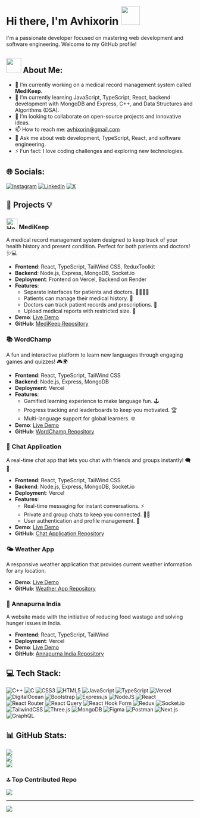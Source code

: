 # Hi there, I'm Avhixorin <img src="https://user-images.githubusercontent.com/74038190/214644152-52f47eb3-5e31-4f47-8758-05c9468d5596.gif" width="50">

I'm a passionate developer focused on mastering web development and software engineering. Welcome to my GitHub profile!

## <img src="https://user-images.githubusercontent.com/74038190/216655818-2e7b9a31-49bf-4744-85a8-db8a2577c45c.gif" width="40" /> About Me:
- 🔭 I’m currently working on a medical record management system called **MediKeep**.
- 🌱 I’m currently learning JavaScript, TypeScript, React, backend development with MongoDB and Express, C++, and Data Structures and Algorithms (DSA).
- 👯 I’m looking to collaborate on open-source projects and innovative ideas.
- 📫 How to reach me: [avhixorin@gmail.com](mailto:avhixorin@gmail.com)
- 💬 Ask me about web development, TypeScript, React, and software engineering.
- ⚡ Fun fact: I love coding challenges and exploring new technologies.

## 🌐 Socials:
[![Instagram](https://img.shields.io/badge/Instagram-%23E4405F.svg?logo=Instagram&logoColor=white)](https://instagram.com/avhixorin) [![LinkedIn](https://img.shields.io/badge/LinkedIn-%230077B5.svg?logo=linkedin&logoColor=white)](https://linkedin.com/in/avhixorin) [![X](https://img.shields.io/badge/X-black.svg?logo=X&logoColor=white)](https://x.com/avhiIsLit)

## 🚀 **Projects** 💡

### <img src="https://user-images.githubusercontent.com/74038190/216121952-63f41409-6eb1-4a81-8b47-0d5d7c8552a4.png" alt="Health Worker" width="30" /> **MediKeep**
A medical record management system designed to keep track of your health history and present condition. Perfect for both patients and doctors! 🩺💻

- **Frontend**: React, TypeScript, TailWind CSS, ReduxToolkit
- **Backend**: Node.js, Express, MongoDB, Socket.io
- **Deployment**: Frontend on Vercel, Backend on Render
- **Features**:
  - Separate interfaces for patients and doctors. 👩‍⚕️👨‍⚕️
  - Patients can manage their medical history. 📝
  - Doctors can track patient records and prescriptions. 💊
  - Upload medical reports with restricted size. 📄
- **Demo**: [Live Demo](https://avhixorin.me)
- **GitHub**: [MediKeep Repository](https://github.com/avhixorin/Medikeep-frontend)

### 📚 **WordChamp**
A fun and interactive platform to learn new languages through engaging games and quizzes! 🎮🌍

- **Frontend**: React, TypeScript, TailWind CSS
- **Backend**: Node.js, Express, MongoDB
- **Deployment**: Vercel
- **Features**:
  - Gamified learning experience to make language fun. 🕹️
  - Progress tracking and leaderboards to keep you motivated. 🏆
  - Multi-language support for global learners. 🌐
- **Demo**: [Live Demo](https://word-champ.vercel.app)
- **GitHub**: [WordChamp Repository](https://github.com/avhixorin/WordChamp)

### 💬 **Chat Application**
A real-time chat app that lets you chat with friends and groups instantly! 🗨️💬

- **Frontend**: React, TypeScript, TailWind CSS
- **Backend**: Node.js, Express, MongoDB, Socket.io
- **Deployment**: Vercel
- **Features**:
  - Real-time messaging for instant conversations. ⚡
  - Private and group chats to keep you connected. 👫👬
  - User authentication and profile management. 👤
- **Demo**: [Live Demo](https://chatapp.avhixorin.me)
- **GitHub**: [Chat Application Repository](https://github.com/avhixorin/ChatApp)


### 🌤️ Weather App
A responsive weather application that provides current weather information for any location.

- **Demo**: [Live Demo](https://weather-app-blond-omega-39.vercel.app/)
- **GitHub**: [Weather App Repository](https://github.com/avhixorin/WeatherApp/tree/c39ff11667bd49c4a2de2d4e8f0a25efc9d1cbdf/weatherApp%20(Responsive))

### 🍲 Annapurna India
A website made with the initiative of reducing food wastage and solving hunger issues in India.

- **Frontend**: React, TypeScript, TailWind
- **Deployment**: Vercel
- **Demo**: [Live Demo](https://annapurna-india.vercel.app/)
- **GitHub**: [Annapurna India Repository](https://github.com/avhixorin/Annapurna-India)

## 💻 Tech Stack:
![C++](https://img.shields.io/badge/c++-%2300599C.svg?style=for-the-badge&logo=c%2B%2B&logoColor=white) ![C](https://img.shields.io/badge/c-%2300599C.svg?style=for-the-badge&logo=c&logoColor=white) ![CSS3](https://img.shields.io/badge/css3-%231572B6.svg?style=for-the-badge&logo=css3&logoColor=white) ![HTML5](https://img.shields.io/badge/html5-%23E34F26.svg?style=for-the-badge&logo=html5&logoColor=white) ![JavaScript](https://img.shields.io/badge/javascript-%23323330.svg?style=for-the-badge&logo=javascript&logoColor=%23F7DF1E) ![TypeScript](https://img.shields.io/badge/typescript-%23007ACC.svg?style=for-the-badge&logo=typescript&logoColor=white) ![Vercel](https://img.shields.io/badge/vercel-%23000000.svg?style=for-the-badge&logo=vercel&logoColor=white) ![DigitalOcean](https://img.shields.io/badge/DigitalOcean-%230167ff.svg?style=for-the-badge&logo=digitalOcean&logoColor=white) ![Bootstrap](https://img.shields.io/badge/bootstrap-%238511FA.svg?style=for-the-badge&logo=bootstrap&logoColor=white) ![Express.js](https://img.shields.io/badge/express.js-%23404d59.svg?style=for-the-badge&logo=express&logoColor=%2361DAFB) ![NodeJS](https://img.shields.io/badge/node.js-6DA55F?style=for-the-badge&logo=node.js&logoColor=white) ![React](https://img.shields.io/badge/react-%2320232a.svg?style=for-the-badge&logo=react&logoColor=%2361DAFB) ![React Router](https://img.shields.io/badge/React_Router-CA4245?style=for-the-badge&logo=react-router&logoColor=white) ![React Query](https://img.shields.io/badge/-React%20Query-FF4154?style=for-the-badge&logo=react%20query&logoColor=white) ![React Hook Form](https://img.shields.io/badge/React%20Hook%20Form-%23EC5990.svg?style=for-the-badge&logo=reacthookform&logoColor=white) ![Redux](https://img.shields.io/badge/redux-%23593d88.svg?style=for-the-badge&logo=redux&logoColor=white) ![Socket.io](https://img.shields.io/badge/Socket.io-black?style=for-the-badge&logo=socket.io&badgeColor=010101) ![TailwindCSS](https://img.shields.io/badge/tailwindcss-%2338B2AC.svg?style=for-the-badge&logo=tailwind-css&logoColor=white) ![Three.js](https://img.shields.io/badge/threejs-black?style=for-the-badge&logo=three.js&logoColor=white) ![MongoDB](https://img.shields.io/badge/MongoDB-%234ea94b.svg?style=for-the-badge&logo=mongodb&logoColor=white) ![Figma](https://img.shields.io/badge/figma-%23F24E1E.svg?style=for-the-badge&logo=figma&logoColor=white) ![Postman](https://img.shields.io/badge/Postman-FF6C37?style=for-the-badge&logo=postman&logoColor=white) ![Next.js](https://img.shields.io/badge/Next.js-black?style=for-the-badge&logo=next.js&logoColor=white) ![GraphQL](https://img.shields.io/badge/GraphQL-E10098?style=for-the-badge&logo=graphql&logoColor=white)

## 📊 GitHub Stats:
![](https://github-readme-stats.vercel.app/api?username=avhixorin&theme=cobalt&hide_border=false&include_all_commits=false&count_private=false)<br/>
![](https://github-readme-streak-stats.herokuapp.com/?user=avhixorin&theme=cobalt&hide_border=false)<br/>
![](https://github-readme-stats.vercel.app/api/top-langs/?username=avhixorin&theme=cobalt&hide_border=false&include_all_commits=true&count_private=false&layout=compact)


### 🔝 Top Contributed Repo
![](https://github-contributor-stats.vercel.app/api?username=avhixorin&limit=5&theme=cobalt&combine_all_yearly_contributions=true)

---

[![](https://visitcount.itsvg.in/api?id=avhixorin&icon=7&color=11)](https://visitcount.itsvg.in)

